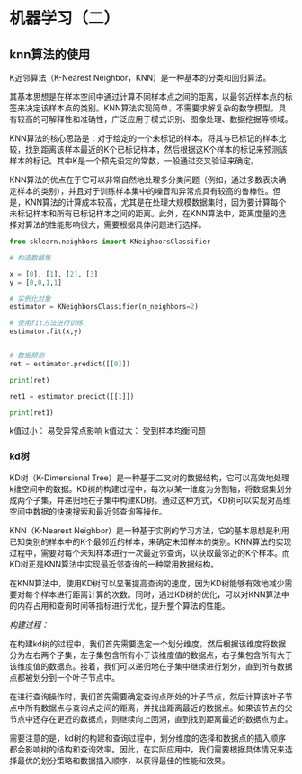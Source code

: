 # 机器学习（二）

## knn算法的使用

K近邻算法（K-Nearest Neighbor，KNN）是一种基本的分类和回归算法。

其基本思想是在样本空间中通过计算不同样本点之间的距离，以最邻近样本点的标签来决定该样本点的类别。KNN算法实现简单，不需要求解复杂的数学模型，具有较高的可解释性和准确性，广泛应用于模式识别、图像处理、数据挖掘等领域。 

KNN算法的核心思路是：对于给定的一个未标记的样本，将其与已标记的样本比较，找到距离该样本最近的K个已标记样本，然后根据这K个样本的标记来预测该样本的标记。其中K是一个预先设定的常数，一般通过交叉验证来确定。 

KNN算法的优点在于它可以非常自然地处理多分类问题（例如，通过多数表决确定样本的类别），并且对于训练样本集中的噪音和异常点具有较高的鲁棒性。但是，KNN算法的计算成本较高，尤其是在处理大规模数据集时，因为要计算每个未标记样本和所有已标记样本之间的距离。此外，在KNN算法中，距离度量的选择对算法的性能影响很大，需要根据具体问题进行选择。


```python
from sklearn.neighbors import KNeighborsClassifier

# 构造数据集

x = [0], [1], [2], [3]
y = [0,0,1,1]

# 实例化对象
estimator = KNeighborsClassifier(n_neighbors=2)

# 使用fit方法进行训练
estimator.fit(x,y)


# 数据预测
ret = estimator.predict([[0]])

print(ret)

ret1 = estimator.predict([[1]])

print(ret1)
```

k值过小：
    易受异常点影响
k值过大：
    受到样本均衡问题


### kd树

KD树（K-Dimensional Tree）是一种基于二叉树的数据结构，它可以高效地处理k维空间中的数据。KD树的构建过程中，每次以某一维度为分割轴，将数据集划分成两个子集，并递归地在子集中构建KD树。通过这种方式，KD树可以实现对高维空间中数据的快速搜索和最近邻查询等操作。

KNN（K-Nearest Neighbor）是一种基于实例的学习方法，它的基本思想是利用已知类别的样本中的K个最邻近的样本，来确定未知样本的类别。KNN算法的实现过程中，需要对每个未知样本进行一次最近邻查询，以获取最邻近的K个样本。而KD树正是KNN算法中实现最近邻查询的一种常用数据结构。

在KNN算法中，使用KD树可以显著提高查询的速度，因为KD树能够有效地减少需要对每个样本进行距离计算的次数。同时，通过KD树的优化，可以对KNN算法中的内存占用和查询时间等指标进行优化，提升整个算法的性能。

*构建过程：*

在构建kd树的过程中，我们首先需要选定一个划分维度，然后根据该维度将数据分为左右两个子集，左子集包含所有小于该维度值的数据点，右子集包含所有大于该维度值的数据点。接着，我们可以递归地在子集中继续进行划分，直到所有数据点都被划分到一个叶子节点中。

在进行查询操作时，我们首先需要确定查询点所处的叶子节点，然后计算该叶子节点中所有数据点与查询点之间的距离，并找出距离最近的数据点。如果该节点的父节点中还存在更近的数据点，则继续向上回溯，直到找到距离最近的数据点为止。

需要注意的是，kd树的构建和查询过程中，划分维度的选择和数据点的插入顺序都会影响树的结构和查询效率。因此，在实际应用中，我们需要根据具体情况来选择最优的划分策略和数据插入顺序，以获得最佳的性能和效果。